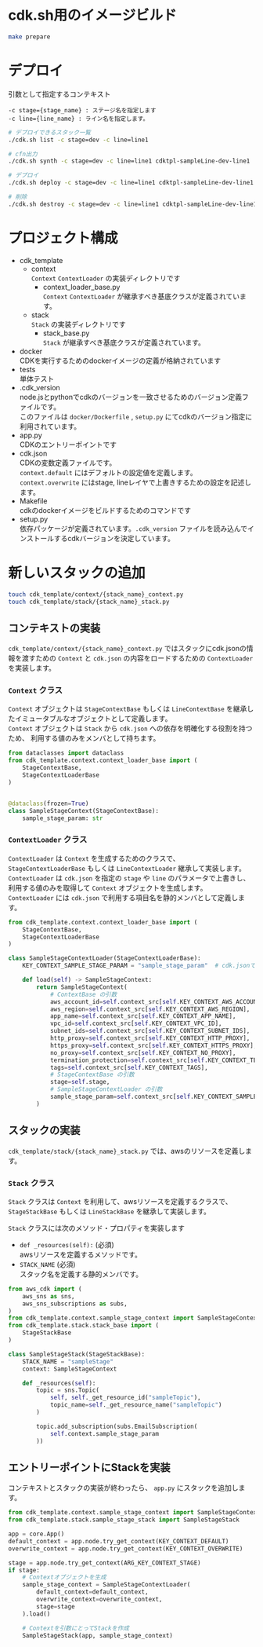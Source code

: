 # cdk.sh用のイメージビルド

```bash
make prepare
```

# デプロイ

引数として指定するコンテキスト

```
-c stage={stage_name} : ステージ名を指定します
-c line={line_name} : ライン名を指定します。
```

```bash
# デプロイできるスタック一覧
./cdk.sh list -c stage=dev -c line=line1

# cfn出力
./cdk.sh synth -c stage=dev -c line=line1 cdktpl-sampleLine-dev-line1

# デプロイ
./cdk.sh deploy -c stage=dev -c line=line1 cdktpl-sampleLine-dev-line1

# 削除
./cdk.sh destroy -c stage=dev -c line=line1 cdktpl-sampleLine-dev-line1
```

# プロジェクト構成

- cdk_template
  - context  
  `Context` `ContextLoader` の実装ディレクトリです
    - context_loader_base.py  
    `Context` `ContextLoader` が継承すべき基底クラスが定義されています。
  - stack  
  `Stack` の実装ディレクトリです
    - stack_base.py  
    `Stack` が継承すべき基底クラスが定義されています。
- docker  
CDKを実行するためのdockerイメージの定義が格納されています
- tests  
単体テスト
- .cdk_version  
node.jsとpythonでcdkのバージョンを一致させるためのバージョン定義ファイルです。  
このファイルは `docker/Dockerfile` , `setup.py` にてcdkのバージョン指定に利用されています。
- app.py  
CDKのエントリーポイントです
- cdk.json  
CDKの変数定義ファイルです。  
`context.default` にはデフォルトの設定値を定義します。  
`context.overwrite` にはstage, lineレイヤで上書きするための設定を記述します。
- Makefile  
cdkのdockerイメージをビルドするためのコマンドです
- setup.py  
依存パッケージが定義されています。`.cdk_version` ファイルを読み込んでインストールするcdkバージョンを決定しています。





# 新しいスタックの追加

```bash
touch cdk_template/context/{stack_name}_context.py
touch cdk_template/stack/{stack_name}_stack.py
```

## コンテキストの実装

`cdk_template/context/{stack_name}_context.py` ではスタックにcdk.jsonの情報を渡すための `Context` と `cdk.json` の内容をロードするための `ContextLoader` を実装します。

### `Context` クラス

`Context` オブジェクトは `StageContextBase` もしくは `LineContextBase` を継承したイミュータブルなオブジェクトとして定義します。  
`Context` オブジェクトは `Stack` から `cdk.json` への依存を明確化する役割を持つため、 利用する値のみをメンバとして持ちます。

```cdk_template/context/sample_stage_context.py
from dataclasses import dataclass
from cdk_template.context.context_loader_base import (
    StageContextBase,
    StageContextLoaderBase
)


@dataclass(frozen=True)
class SampleStageContext(StageContextBase):
    sample_stage_param: str
```

### `ContextLoader` クラス

`ContextLoader` は `Context` を生成するためのクラスで、 `StageContextLoaderBase` もしくは `LineContextLoader` 継承して実装します。
`ContextLoader` は `cdk.json` を指定の `stage` や `line` のパラメータで上書きし、利用する値のみを取得して `Context` オブジェクトを生成します。  
`ContextLoader` には `cdk.json` で利用する項目名を静的メンバとして定義します。

```cdk_template/context/sample_stage_context.py
from cdk_template.context.context_loader_base import (
    StageContextBase,
    StageContextLoaderBase
)

class SampleStageContextLoader(StageContextLoaderBase):
    KEY_CONTEXT_SAMPLE_STAGE_PARAM = "sample_stage_param"  # cdk.jsonで利用する項目を静的メンバとして定義

    def load(self) -> SampleStageContext:
        return SampleStageContext(
            # ContextBase の引数
            aws_account_id=self.context_src[self.KEY_CONTEXT_AWS_ACCOUNT_ID],
            aws_region=self.context_src[self.KEY_CONTEXT_AWS_REGION],
            app_name=self.context_src[self.KEY_CONTEXT_APP_NAME],
            vpc_id=self.context_src[self.KEY_CONTEXT_VPC_ID],
            subnet_ids=self.context_src[self.KEY_CONTEXT_SUBNET_IDS],
            http_proxy=self.context_src[self.KEY_CONTEXT_HTTP_PROXY],
            https_proxy=self.context_src[self.KEY_CONTEXT_HTTPS_PROXY],
            no_proxy=self.context_src[self.KEY_CONTEXT_NO_PROXY],
            termination_protection=self.context_src[self.KEY_CONTEXT_TERMINATION_PROTECTION],
            tags=self.context_src[self.KEY_CONTEXT_TAGS],
            # StageContextBase の引数
            stage=self.stage,
            # SampleStageContextLoader の引数
            sample_stage_param=self.context_src[self.KEY_CONTEXT_SAMPLE_STAGE_PARAM]
        )
```

## スタックの実装

`cdk_template/stack/{stack_name}_stack.py` では、awsのリソースを定義します。


### `Stack` クラス 

`Stack` クラスは `Context` を利用して、awsリソースを定義するクラスで、 `StageStackBase` もしくは `LineStackBase` を継承して実装します。  

`Stack` クラスには次のメソッド・プロパティを実装します

- `def _resources(self):` (必須)  
awsリソースを定義するメソッドです。
- `STACK_NAME` (必須)  
スタック名を定義する静的メンバです。


```cdk_template/stack/sample_stage_stack.py
from aws_cdk import (
    aws_sns as sns,
    aws_sns_subscriptions as subs,
)
from cdk_template.context.sample_stage_context import SampleStageContext
from cdk_template.stack.stack_base import (
    StageStackBase
)

class SampleStageStack(StageStackBase):
    STACK_NAME = "sampleStage"
    context: SampleStageContext

    def _resources(self):
        topic = sns.Topic(
            self, self._get_resource_id("sampleTopic"),
            topic_name=self._get_resource_name("sampleTopic")
        )

        topic.add_subscription(subs.EmailSubscription(
            self.context.sample_stage_param
        ))
```

## エントリーポイントにStackを実装

コンテキストとスタックの実装が終わったら、 `app.py` にスタックを追加します。

```app.py
from cdk_template.context.sample_stage_context import SampleStageContextLoader
from cdk_template.stack.sample_stage_stack import SampleStageStack

app = core.App()
default_context = app.node.try_get_context(KEY_CONTEXT_DEFAULT)
overwrite_context = app.node.try_get_context(KEY_CONTEXT_OVERWRITE)

stage = app.node.try_get_context(ARG_KEY_CONTEXT_STAGE)
if stage:
    # Contextオブジェクトを生成
    sample_stage_context = SampleStageContextLoader(
        default_context=default_context,
        overwrite_context=overwrite_context,
        stage=stage
    ).load()

    # Contextを引数にとってStackを作成
    SampleStageStack(app, sample_stage_context)
```